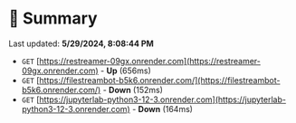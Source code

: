 # 📖 Summary
Last updated: **5/29/2024, 8:08:44 PM**

- `GET` [https://restreamer-09gx.onrender.com](https://restreamer-09gx.onrender.com) - **Up** (656ms)
- `GET` [https://filestreambot-b5k6.onrender.com/](https://filestreambot-b5k6.onrender.com/) - **Down** (152ms)
- `GET` [https://jupyterlab-python3-12-3.onrender.com](https://jupyterlab-python3-12-3.onrender.com) - **Down** (164ms)
